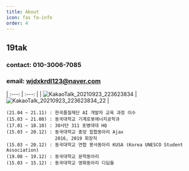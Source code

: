 ```yaml
---
title: About
icon: fas fa-info
order: 4
---
```


## 19tak

### contact: 010-3006-7085

### email: wjdxkrdl123@naver.com

| :---: | :---: |
| ![KakaoTalk_20210923_223623834](https://user-images.githubusercontent.com/84369912/134517401-ba6dd561-5d4d-4cb2-977d-b9c57fc5f978.jpg) | ![KakaoTalk_20210923_223623834_22](https://user-images.githubusercontent.com/84369912/134517829-9266645c-1d04-4689-912c-8cb00d4e7cba.jpg) |

```
(21.04 ~ 21.11) : 한국품질재단 AI 개발자 교육 과정 이수
(15.03 ~ 21.08) : 동국대학교 기계로봇에너지공학과
(17.01 ~ 18.10) : 30사단 311 포병대대 HQ
(15.03 ~ 20.12) : 동국대학교 중앙 힙합동아리 Ajax
                  2016, 2019 회장직
(15.03 ~ 20.12) : 동국대학교 연합 봉사동아리 KUSA (Korea UNESCO Student Association)
(19.08 ~ 19.12) : 동국대학교 문학동아리 
(15.03 ~ 15.12) : 동국대학교 영화동아리 디딤돌
```